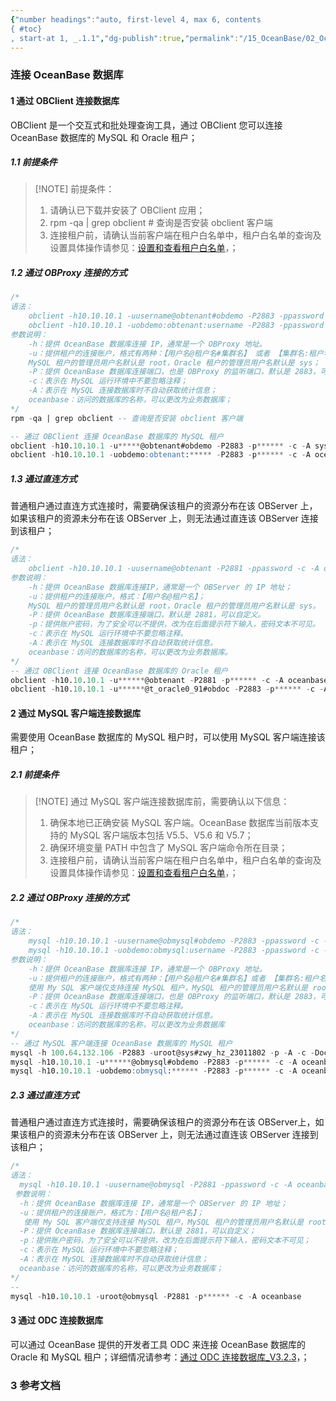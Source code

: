 ```yaml
---
{"number headings":"auto, first-level 4, max 6, contents
{ #toc}
, start-at 1, _.1.1","dg-publish":true,"permalink":"/15_OceanBase/02_OceanBase 基本操作/连接 OceanBase 数据库/","dgPassFrontmatter":true}
---
```



### 连接 OceanBase 数据库

#### 1 通过 OBClient 连接数据库
 OBClient 是一个交互式和批处理查询工具，通过 OBClient 您可以连接 OceanBase 数据库的 MySQL 和 Oracle 租户；
 
##### 1.1 前提条件

> [!NOTE] 前提条件：
> 1. 请确认已下载并安装了 OBClient 应用；
> 	1. rpm -qa | grep obclient # 查询是否安装 obclient 客户端
> 2. 连接租户前，请确认当前客户端在租户白名单中，租户白名单的查询及设置具体操作请参见：[设置和查看租户白名单](https://www.oceanbase.com/docs/enterprise-oceanbase-database-cn-10000000000355590)，；
 
##### 1.2 通过 OBProxy 连接的方式

```sql
/*
语法：
	obclient -h10.10.10.1 -uusername@obtenant#obdemo -P2883 -ppassword -c -A oceanbase
	obclient -h10.10.10.1 -uobdemo:obtenant:username -P2883 -ppassword -c -A oceanbase
参数说明：
	-h：提供 OceanBase 数据库连接 IP，通常是一个 OBProxy 地址。
	-u：提供租户的连接账户，格式有两种：【用户名@租户名#集群名】 或者 【集群名:租户名:用户名】；
	MySQL 租户的管理员用户名默认是 root，Oracle 租户的管理员用户名默认是 sys；
	-P：提供 OceanBase 数据库连接端口，也是 OBProxy 的监听端口，默认是 2883，可以自定义；
	-c：表示在 MySQL 运行环境中不要忽略注释；
	-A：表示在 MySQL 连接数据库时不自动获取统计信息；
	oceanbase：访问的数据库的名称，可以更改为业务数据库；
*/
rpm -qa | grep obclient -- 查询是否安装 obclient 客户端

-- 通过 OBClient 连接 OceanBase 数据库的 MySQL 租户
obclient -h10.10.10.1 -u*****@obtenant#obdemo -P2883 -p****** -c -A sys        	
obclient -h10.10.10.1 -uobdemo:obtenant:***** -P2883 -p****** -c -A oceanbase
```


##### 1.3 通过直连方式
 普通租户通过直连方式连接时，需要确保该租户的资源分布在该 OBServer 上，如果该租户的资源未分布在该 OBServer 上，则无法通过直连该 OBServer 连接到该租户；

```sql
/*
语法：
	obclient -h10.10.10.1 -uusername@obtenant -P2881 -ppassword -c -A oceanbase
参数说明：
	-h：提供 OceanBase 数据库连接IP，通常是一个 OBServer 的 IP 地址；
	-u：提供租户的连接账户，格式：【用户名@租户名】；
	MySQL 租户的管理员用户名默认是 root，Oracle 租户的管理员用户名默认是 sys。
	-P：提供 OceanBase 数据库连接端口，默认是 2881，可以自定义。
	-p：提供账户密码，为了安全可以不提供，改为在后面提示符下输入，密码文本不可见。
	-c：表示在 MySQL 运行环境中不要忽略注释。
	-A：表示在 MySQL 连接数据库时不自动获取统计信息。
	oceanbase：访问的数据库的名称，可以更改为业务数据库。
*/
-- 通过 OBClient 连接 OceanBase 数据库的 Oracle 租户
obclient -h10.10.10.1 -u******@obtenant -P2881 -p****** -c -A oceanbase
obclient -h10.10.10.1 -u******@t_oracle0_91#obdoc -P2883 -p****** -c -A sys  
```


#### 2 通过 MySQL 客户端连接数据库
 需要使用 OceanBase 数据库的 MySQL 租户时，可以使用 MySQL 客户端连接该租户；

##### 2.1 前提条件
 
> [!NOTE] 通过 MySQL 客户端连接数据库前，需要确认以下信息：
> 1. 确保本地已正确安装 MySQL 客户端。OceanBase 数据库当前版本支持的 MySQL 客户端版本包括 V5.5、V5.6 和 V5.7；
> 2. 确保环境变量 PATH 中包含了 MySQL 客户端命令所在目录；
> 3. 连接租户前，请确认当前客户端在租户白名单中，租户白名单的查询及设置具体操作请参见：[设置和查看租户白名单](https://www.oceanbase.com/docs/enterprise-oceanbase-database-cn-10000000000355590)，；

##### 2.2 通过 OBProxy 连接的方式

```sql
/*
语法：
	mysql -h10.10.10.1 -uusername@obmysql#obdemo -P2883 -ppassword -c -A oceanbase
	mysql -h10.10.10.1 -uobdemo:obmysql:username -P2883 -ppassword -c -A oceanbase
参数说明：
	-h：提供 OceanBase 数据库连接 IP，通常是一个 OBProxy 地址。
	-u：提供租户的连接账户，格式有两种：【用户名@租户名#集群名】或者 【集群名:租户名:用户名】；
	使用 My SQL 客户端仅支持连接 MySQL 租户，MySQL 租户的管理员用户名默认是 root。
	-P：提供 OceanBase 数据库连接端口，也是 OBProxy 的监听端口，默认是 2883，可以自定义。
	-c：表示在 MySQL 运行环境中不要忽略注释。
	-A：表示在 MySQL 连接数据库时不自动获取统计信息。
	oceanbase：访问的数据库的名称，可以更改为业务数据库
*/
-- 通过 MySQL 客户端连接 OceanBase 数据库的 MySQL 租户
mysql -h 100.64.132.106 -P2883 -uroot@sys#zwy_hz_23011802 -p -A -c -Doceanbase  -- 需要输入密码，连接集群系统租户
mysql -h10.10.10.1 -u******@obmysql#obdemo -P2883 -p****** -c -A oceanbase      
mysql -h10.10.10.1 -uobdemo:obmysql:****** -P2883 -p****** -c -A oceanbase
```


##### 2.3 通过直连方式
普通租户通过直连方式连接时，需要确保该租户的资源分布在该 OBServer上，如果该租户的资源未分布在该 OBServer 上，则无法通过直连该 OBServer 连接到该租户；
 
```sql
/*
语法：
  mysql -h10.10.10.1 -uusername@obmysql -P2881 -ppassword -c -A oceanbase
 参数说明：
  -h：提供 OceanBase 数据库连接 IP，通常是一个 OBServer 的 IP 地址；
  -u：提供租户的连接账户，格式为：【用户名@租户名】；
   使用 My SQL 客户端仅支持连接 MySQL 租户，MySQL 租户的管理员用户名默认是 root；
  -P：提供 OceanBase 数据库连接端口，默认是 2881，可以自定义；
  -p：提供账户密码，为了安全可以不提供，改为在后面提示符下输入，密码文本不可见；
  -c：表示在 MySQL 运行环境中不要忽略注释；
  -A：表示在 MySQL 连接数据库时不自动获取统计信息；
  oceanbase：访问的数据库的名称，可以更改为业务数据库；
*/
-- 
mysql -h10.10.10.1 -uroot@obmysql -P2881 -p****** -c -A oceanbase
```


#### 3 通过 ODC 连接数据库
 可以通过 OceanBase 提供的开发者工具 ODC 来连接 OceanBase 数据库的 Oracle 和 MySQL 租户；详细情况请参考：[通过 ODC 连接数据库_V3.2.3](https://www.oceanbase.com/docs/enterprise-oceanbase-database-cn-10000000000355644)，；

### 3 参考文档




